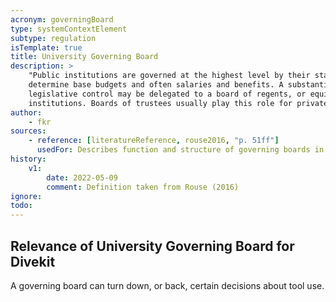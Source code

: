 ```yaml
---
acronym: governingBoard
type: systemContextElement
subtype: regulation 
isTemplate: true
title: University Governing Board
description: >
    "Public institutions are governed at the highest level by their state legislatures. They
    determine base budgets and often salaries and benefits. A substantial portion of
    legislative control may be delegated to a board of regents, or equivalent, for public
    institutions. Boards of trustees usually play this role for private institutions." (Rouse, 2016)
author:
    - fkr
sources:
    - reference: [literatureReference, rouse2016, "p. 51ff"]
      usedFor: Describes function and structure of governing boards in a university context.
history:
    v1:
        date: 2022-05-09
        comment: Definition taken from Rouse (2016)
ignore: 
todo:
---
```


## Relevance of University Governing Board for Divekit

A governing board can turn down, or back, certain decisions about tool use.
